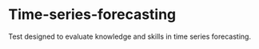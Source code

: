 # Time-series-forecasting
Test designed to evaluate knowledge and skills in time series forecasting.
